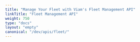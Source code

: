 ```yaml
---
title: "Manage Your Fleet with Viam's Fleet Management API"
linkTitle: "Fleet Management API"
weight: 750
type: "docs"
layout: "empty"
canonical: "/dev/apis/fleet/"
---
```

